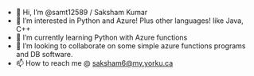- 👋 Hi, I’m @samt12589 / Saksham Kumar
- 👀 I’m interested in Python and Azure! Plus other languages! like Java, C++
- 🌱 I’m currently learning Python with Azure functions
- 💞️ I’m looking to collaborate on some simple azure functions programs and DB software.
- 📫 How to reach me @ saksham6@my.yorku.ca


